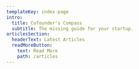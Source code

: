 ```yaml
---
templateKey: index-page
intro:
  title: Cofounder's Compass
  subtitle: The missing guide for your startup.
articlesSection:
  headerText: Latest Articles
  readMoreButton:
    text: Read More
    path: /articles
---
```

